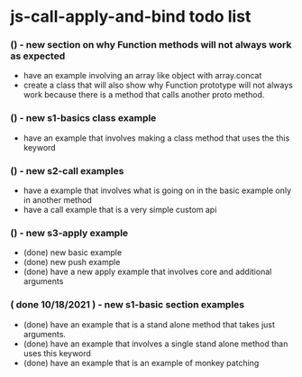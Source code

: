 # js-call-apply-and-bind todo list


### () - new section on why Function methods will not always work as expected
* have an example involving an array like object with array.concat
* create a class that will also show why Function prototype will not always work because there is a method that calls another proto method.

### () - new s1-basics class example
* have an example that involves making a class method that uses the this keyword

### () - new s2-call examples
* have a example that involves what is going on in the basic example only in another method
* have a call example that is a very simple custom api

### () - new s3-apply example
* (done) new basic example
* (done) new push example
* (done) have a new apply example that involves core and additional arguments

### ( done 10/18/2021 ) - new s1-basic section examples
* (done) have an example that is a stand alone method that takes just arguments.
* (done) have an example that involves a single stand alone method than uses this keyword
* (done) have an example that is an example of monkey patching
